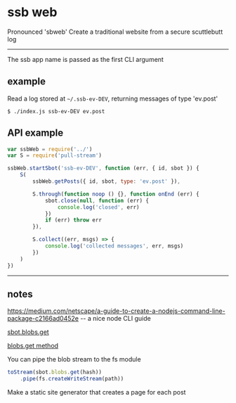# ssb web

Pronounced 'sbweb'
Create a traditional website from a secure scuttlebutt log

---------------------------------------

The ssb app name is passed as the first CLI argument

## example
Read a log stored at `~/.ssb-ev-DEV`, returning messages of type 'ev.post'
```
$ ./index.js ssb-ev-DEV ev.post
```

## API example
```js
var ssbWeb = require('../')
var S = require('pull-stream')

ssbWeb.startSbot('ssb-ev-DEV', function (err, { id, sbot }) {
    S(
        ssbWeb.getPosts({ id, sbot, type: 'ev.post' }),

        S.through(function noop () {}, function onEnd (err) {
            sbot.close(null, function (err) {
                console.log('closed', err)
            })
            if (err) throw err
        }),

        S.collect((err, msgs) => {
            console.log('collected messages', err, msgs)
        })
    )
})
```

---------------------------------------------------

## notes
https://medium.com/netscape/a-guide-to-create-a-nodejs-command-line-package-c2166ad0452e -- a nice node CLI guide

[sbot.blobs.get](https://github.com/ssbc/ssb-serve-blobs/blob/master/index.js#L50)

[blobs.get method](https://github.com/ssbc/multiblob#blobsget-hash--opts--source)


You can pipe the blob stream to the fs module
```js
toStream(sbot.blobs.get(hash))
    .pipe(fs.createWriteStream(path))
```


Make a static site generator that creates a page for each post


